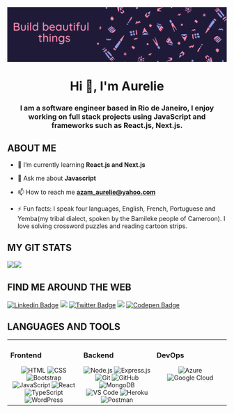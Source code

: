 <img align="center" src = "https://github.com/aureliefomum/aureliefomum/blob/main/Github%20Banner.png"/>
<h1 align="center">Hi 👋, I'm Aurelie</h1>
<h3 align="center">I am a software engineer based in Rio de Janeiro, I enjoy working on full stack projects using JavaScript and frameworks such as React.js, Next.js. </h3>


## ABOUT ME

- 🌱 I’m currently learning **React.js and Next.js**

- 💬 Ask me about **Javascript**

- 📫 How to reach me **azam_aurelie@yahoo.com**

- ⚡ Fun facts: I speak four languages, English, French, Portuguese and Yemba(my tribal dialect, spoken by the Bamileke people of Cameroon). I love solving crossword puzzles and reading cartoon strips.  
## MY GIT STATS
<img src="https://github-readme-stats.vercel.app/api?username=aureliefomum&&show_icons=true&count_private=true&theme=radical"/><img src="https://github-readme-streak-stats.herokuapp.com/?user=aureliefomum&theme=radical"/>


## FIND ME AROUND THE WEB
[![Linkedin Badge](https://img.shields.io/badge/-aureliefomum-blue?style=plastic-square&logo=Linkedin&logoColor=white&link=https://www.linkedin.com/in/aureliefomum/)](https://www.linkedin.com/in/aureliefomum/)
<a href="#"><img src="https://img.shields.io/badge/MyResume-red.svg"/></a>
[![Twitter Badge](https://img.shields.io/badge/-azamfomum-orange?style=plastic-square&logo=twitter&logoColor=white&link=https://twitter.com/AzamFomum)](https://twitter.com/AzamFomum)
<a href="https://aureliefomum.netlify.app/" target="_blank" rel="noopener"><img src="https://img.shields.io/badge/MyPortfolio-blueviolet.svg"/></a>
[![Codepen Badge](https://img.shields.io/badge/MyCodepen-purple?style=plastic-square&logo=codepen&logoColor=white&link=https://codepen.io/anea1976)](https://codepen.io/anea1976)



## LANGUAGES AND TOOLS 
<table>
  <tr>
    <td valign="top" width="33%">
      
### Frontend  
<div align="center">  
<img src=https://img.shields.io/badge/-HTML-%23E34F26?style=plastic&logo=html5&logoColor=white alt=HTML />
<img src=https://img.shields.io/badge/-CSS-%231572B6?style=plastic&logo=css3&logoColor=white alt=CSS />
<img src=https://img.shields.io/badge/-Bootstrap-%237952B3?style=plastic&logo=bootstrap&logoColor=white alt=Bootstrap />
<img src=https://img.shields.io/badge/-JavaScript-%23F7DF1E?style=plastic&logo=javascript&logoColor=black alt=JavaScript />
<img src=https://img.shields.io/badge/-React-%2361DAFB?style=plastic&logo=react&logoColor=black alt=React />
<img src=https://img.shields.io/badge/-TypeScript-%233178C6?style=plastic&logo=typescript&logoColor=white alt=TypeScript />
<img src=https://img.shields.io/badge/-WordPress-%2321759B?style=plastic&logo=wordpress&logoColor=white alt=WordPress />
</div>
</td>
<td valign="top" width="33%">
  
### Backend  
<div align="center">  
<img src=https://img.shields.io/badge/-Node-%23339933?style=plastic&logo=node.js&logoColor=white alt=Node.js />
<img src=https://img.shields.io/badge/-Express-black?style=plastic&logo=express&logoColor=white alt=Express.js />
<img src=https://img.shields.io/badge/-Git-%23F05032?style=plastic&logo=git&logoColor=white alt=Git />
<img src=https://img.shields.io/badge/-GitHub-%23181717?style=plastic&logo=github alt=GitHub />
<img src=https://img.shields.io/badge/-MongoDB-%2347A248?style=plastic&logo=mongodb&logoColor=white alt=MongoDB />
<img src=https://img.shields.io/badge/-VS%20Code-%23007ACC?style=plastic&logo=visual%20studio%20code&logoColor=white alt='VS Code' />
<img src=https://img.shields.io/badge/-Heroku-%23430098?style=plastic&logo=heroku&logoColor=white alt=Heroku />
<img src=https://img.shields.io/badge/-Postman-%23FF6C37?style=plastic&logo=postman&logoColor=white alt=Postman />
</div>
</td>
<td valign="top" width="33%">
  
### DevOps  
<div align="center">  
<img src=https://img.shields.io/badge/-Azure-%230089D6?style=plastic&logo=microsoft%20azure&logoColor=white alt=Azure />
<img src=https://img.shields.io/badge/-Google%20Cloud-%234285F4?style=plastic&logo=google%20cloud&logoColor=white alt='Google Cloud' />
</div>

</td></tr></table>

